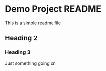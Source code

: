 # Demo Project README

This is a simple readme file

## Heading 2

### Heading 3

Just something going on

